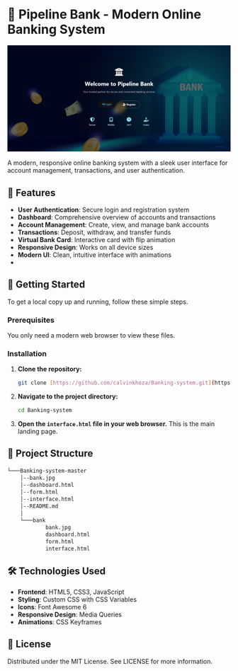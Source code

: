 # 🏦 Pipeline Bank - Modern Online Banking System

![Banking System Preview](landing-page.png)

A modern, responsive online banking system with a sleek user interface for account management, transactions, and user authentication.

## 🌟 Features

- **User Authentication**: Secure login and registration system
- **Dashboard**: Comprehensive overview of accounts and transactions
- **Account Management**: Create, view, and manage bank accounts
- **Transactions**: Deposit, withdraw, and transfer funds
- **Virtual Bank Card**: Interactive card with flip animation
- **Responsive Design**: Works on all device sizes
- **Modern UI**: Clean, intuitive interface with animations
- 

## 🚀 Getting Started

To get a local copy up and running, follow these simple steps.

### Prerequisites

You only need a modern web browser to view these files.

### Installation

1.  **Clone the repository:**
    ```bash
    git clone [https://github.com/calvinkhoza/Banking-system.git](https://github.com/calvinkhoza/Banking-system.git)
    ```
    
2.  **Navigate to the project directory:**
    ```bash
    cd Banking-system
    ```

3.  **Open the `interface.html` file in your web browser.** This is the main landing page.

## 📂 Project Structure
```
└───Banking-system-master
    │--bank.jpg
    │--dashboard.html
    │--form.html
    │--interface.html
    │--README.md
    │
    └───bank
            bank.jpg
            dashboard.html
            form.html
            interface.html
```
## 🛠️ Technologies Used

- **Frontend**: HTML5, CSS3, JavaScript
- **Styling**: Custom CSS with CSS Variables
- **Icons**: Font Awesome 6
- **Responsive Design**: Media Queries
- **Animations**: CSS Keyframes 
## 📜 License
Distributed under the MIT License. See LICENSE for more information.
